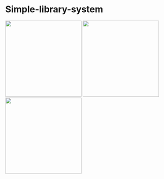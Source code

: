 # Simple-library-system

<div>
<img src="https://i.imgur.com/BEHMTfe.png" width="240" height="240" />

<img src="https://i.imgur.com/wE88qpO.png" width="240" height="240" />

<img src="https://i.imgur.com/i56cs2E.png" width="240" height="240" />

</div>
